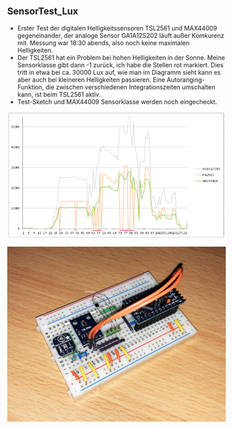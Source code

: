 
## SensorTest_Lux

- Erster Test der digitalen Helligkeitssensoren TSL2561 und MAX44009 gegeneinander, der analoge Sensor GA1A12S202 läuft außer Komkurenz mit.
Messung war 18:30 abends, also noch keine maximalen Helligkeiten.
- Der TSL2561 hat ein Problem bei hohen Helligkeiten in der Sonne. Meine Sensorklasse gibt dann -1 zurück, ich habe die Stellen rot markiert.
Dies tritt in etwa bei ca. 30000 Lux auf, wie man im Diagramm sieht kann es aber auch bei kleineren Helligkeiten passieren. Eine Autoranging-Funktion, die zwischen verschiedenen Integrationszeiten umschalten kann, ist beim TSL2561 aktiv.
- Test-Sketch und MAX44009 Sensorklasse werden noch eingecheckt.

![pic](Messwerte1.png)

![pic](Hardware.jpg)
